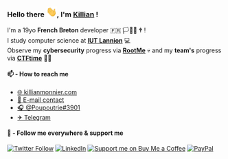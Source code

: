 ### Hello there <img src="https://github.com/killianmonnier/killianmonnier/blob/master/hi.gif" width="25px">, I'm [Killian](https://killianmonnier.com) ! 

<!--
**killianmonnier/killianmonnier** is a ✨ _special_ ✨ repository because its `README.md` (this file) appears on your GitHub profile.

Here are some ideas to get you started:

- 🔭 I’m currently working on ...
- 🌱 I’m currently learning ...
- 👯 I’m looking to collaborate on ...
- 🤔 I’m looking for help with ...
- 💬 Ask me about ...
- 📫 How to reach me: ...
- 😄 Pronouns: ...
- ⚡ Fun fact: ...
-->

I'm a 19yo **French Breton** developer :fr: 🏳🏴✊ 🕈 ! </br>
I study computer science at [**IUT Lannion**](https://linkedin.com/school/iutlannion/) 💻 </br>
Observe my **cybersecurity** progress via [**RootMe**](https://www.root-me.org/killianmonnier) 💀 and my **team's** progress via [**CTFtime**](https://ctftime.org/team/119925) 🏴‍☠️

#### 📫 - How to reach me

- [🌐 killianmonnier.com](https://killianmonnier.com)
- [📧 E-mail contact](mailto:contact@killianmonnier.com)
- [🎧 @Poupoutrie#3901](https://discord.com)
- [✈ Telegram](https://t.me/killianmonnier)

#### 🔗 - Follow me everywhere & support me

[![Twitter Follow](https://img.shields.io/twitter/follow/poupoutrie?color=%231DA1F2&label=Follow%20me&logo=Twitter&style=for-the-badge)](https://twitter.com/poupoutrie)
[![LinkedIn](https://img.shields.io/badge/Curriculum-📜-blue.svg?style=for-the-badge)](https://www.linkedin.com/in/killianmonnier)
[![Support me on Buy Me a Coffee](https://img.shields.io/badge/Support%20me-☕-orange.svg?style=for-the-badge)](https://www.buymeacoffee.com/killianmonnier)
[![PayPal](https://img.shields.io/badge/Donate-💵-yellow.svg?style=for-the-badge)](https://paypal.me/monnierkillian)
